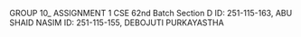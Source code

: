 GROUP 10_ ASSIGNMENT 1 
CSE 62nd Batch Section D 
ID: 251-115-163, ABU SHAID NASIM
ID: 251-115-155, DEBOJUTI PURKAYASTHA
